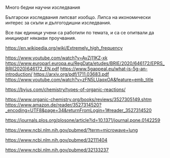 Много бедни научни изследвания

Български изследвания липсват изобщо.
Липса на икономически интерес за скъпи и дългогодишни изследвания.

Все пак единици учени са работили по темата, и са се опитвали да инициират някакви проучвания.

https://en.wikipedia.org/wiki/Extremely_high_frequency

https://www.youtube.com/watch?v=AvZj11KZ-xk
https://www.europarl.europa.eu/RegData/etudes/BRIE/2020/646172/EPRS_BRI(2020)646172_EN.pdf
https://www.5gappeal.eu/what-is-5g-an-introduction/
https://arxiv.org/pdf/1711.03683.pdf
https://www.youtube.com/watch?v=zFN5LUaqxOA&feature=emb_title


https://byjus.com/chemistry/types-of-organic-reactions/

https://www.organic-chemistry.org/books/reviews/3527305149.shtm
https://www.amazon.de/reader/3527314520?_encoding=UTF8&page=34&returnFromLogin=1#reader_3527314520

https://journals.plos.org/plosone/article?id=10.1371/journal.pone.0142259

https://www.ncbi.nlm.nih.gov/pubmed/?term=microwave+lung

https://www.ncbi.nlm.nih.gov/pubmed/32111404

https://www.ncbi.nlm.nih.gov/pubmed/32133237

